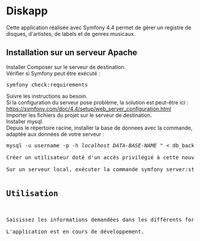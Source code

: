 <h1>Diskapp</h1>
Cette application réalisée avec Symfony 4.4 permet de gérer un registre de disques, d'artistes, de labels et de genres musicaux.<br>

<h2>Installation sur un serveur Apache</h2>

Installer Composer sur le serveur de destination.<br>
Vérifier si Symfony peut être exécuté :
<pre>symfony check:requirements</pre> 
Suivre les instructions au besoin.<br>
Si la configuration du serveur pose problème, la solution est peut-être ici : https://symfony.com/doc/4.4/setup/web_server_configuration.html<br>
Importer les fichiers du projet sur le serveur de destination.<br>
Installer mysql.<br>
Depuis le répertoire racine, installer la base de donnees avec la commande, adaptée aux données de votre serveur : 
<pre>mysql -u username -p -h <i>localhost</i> <i>DATA-BASE-NAME</i> " < db_backup.sql<br>
Créer un utilisateur doté d'un accès privilégié à cette nouvelle base de données, et reporter les références dans le fichier .env <br>
Sur un serveur local, exécuter la commande symfony server:start depuis le répertoire racine du projet et suivre le lien généré.

<h2>Utilisation</h2>

Saisissez les informations demandées dans les différents formulaires.<br>
L'application est en cours de développement. 
